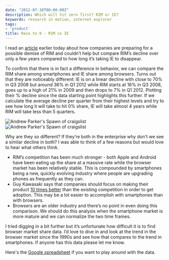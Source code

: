 ```yaml
---
date: "2012-07-10T00:00:00Z"
description: Which will hit zero first? RIM or IE?
keywords: research in motion, internet explorer
tags:
- 'product'
title: Race to 0 - RIM vs IE
---
```

I read an <a href="http://www.bloomberg.com/news/2012-07-09/rim-s-customers-working-on-contingency-plans-corporate-canada.html" target="_blank">article</a> earlier today about how companies are preparing for a possible demise of RIM and couldn’t help but compare RIM’s decline over only a few years compared to how long it’s taking IE to disappear.

To confirm that there is in fact a difference in behavior, we can compare the RIM share among smartphones and IE share among browsers. Turns out that they are noticeably different: IE is on a linear decline with close to 70% in Q3&#160;2008 but around 36% in Q1&#160;2012 while RIM starts at 16% in Q3&#160;2008, goes up to a high of 21% in 2009 and then drops to 7% in Q1&#160;2012. Plotting their % decline since the data starting point highlights this further. If we calculate the average decline per quarter from their highest levels and try to see how long it will take to hit 0% share, IE will take almost 4 years while RIM will take less than 5 quarters.

<img src="https://docs.google.com/spreadsheet/oimg?key=0AqnEN-X663bKdDJsZW9ZRnRHRmJfY0R4V3k5eHUzR1E&oid=5&zx=o71u3wfjfzwp" alt="Andrew Parker's Spawn of craigslist" data-width="600" data-height="371" data-layout="responsive" />

<img src="https://docs.google.com/spreadsheet/oimg?key=0AqnEN-X663bKdDJsZW9ZRnRHRmJfY0R4V3k5eHUzR1E&oid=5&zx=o71u3wfjfzwp" alt="Andrew Parker's Spawn of craigslist" data-width="600" data-height="371" data-layout="responsive" />

Why are they so different? If they’re both in the enterprise why don’t we see a similar decline in both? I was able to think of a few reasons but would love to hear what others think.

<ul>
  <li>RIM’s competition has been much stronger - both Apple and Android have been eating up the share at a massive rate while the browser market has been relatively stable. This is compounded by smartphones being a new, quickly evolving industry where people are upgrading phones as frequently as they can.</li>
  <li>Guy Kawasaki says that companies should focus on making their product <a href="http://www.success.com/articles/1112-the-evangelist-s-playbook" target="_blank">10 times better</a> than the existing competition in order to get adoption. This may be a lot easier to accomplish with smartphones than with browsers.</li>
  <li>Browsers are an older industry and there’s no point in even doing this comparison. We should do this analysis when the smartphone market is more mature and we can normalize the two time frames.</li>
</ul>

I tried digging in a bit further but it’s unfortunate how difficult it is to find browser market share data. I’d love to dive in and look at the trend in the browser market since the 1990s and see how that compares to the trend in smartphones. If anyone has this data please let me know.

Here's the <a href="https://docs.google.com/spreadsheet/ccc?key=0AqnEN-X663bKdDJsZW9ZRnRHRmJfY0R4V3k5eHUzR1E" target="_blank">Google spreadsheet</a> if you want to play around with the data.
